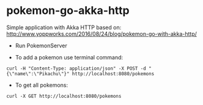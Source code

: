 # pokemon-go-akka-http

Simple application with Akka HTTP based on: http://www.yoppworks.com/2016/08/24/blog/pokemon-go-with-akka-http/

- Run PokemonServer

- To add a pokemon use terminal command:
```
curl -H "Content-Type: application/json" -X POST -d "{\"name\":\"Pikachu\"}" http://localhost:8080/pokemons
```

- To get all pokemons:
```
curl -X GET http://localhost:8080/pokemons 
```
